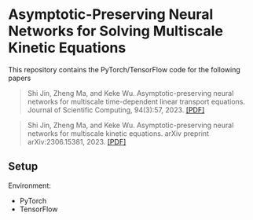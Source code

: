 # Asymptotic-Preserving Neural Networks for Solving Multiscale Kinetic Equations

This repository contains the PyTorch/TensorFlow code for the following papers

> Shi Jin, Zheng Ma, and Keke Wu. Asymptotic-preserving neural networks for multiscale time-dependent linear transport equations. Journal of Scientific Computing, 94(3):57, 2023. [[PDF]](https://link.springer.com/article/10.1007/s10915-023-02100-0)  

> Shi Jin, Zheng Ma, and Keke Wu. Asymptotic-preserving neural networks for multiscale kinetic equations. arXiv preprint arXiv:2306.15381, 2023. [[PDF]](https://arxiv.org/pdf/2306.15381.pdf)

## Setup

Environment:

- PyTorch
- TensorFlow
